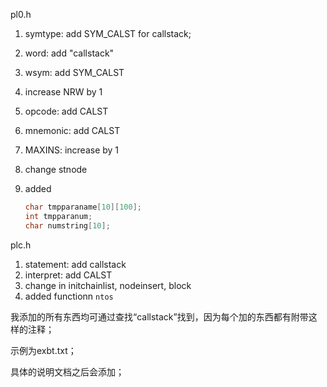pl0.h

1. symtype: add SYM_CALST for callstack;

2. word: add "callstack"

3. wsym: add SYM_CALST

4. increase NRW by 1

5. opcode: add CALST

6. mnemonic: add CALST

7. MAXINS: increase by 1

8. change stnode

9. added 

   ```c
   char tmpparaname[10][100];
   int tmpparanum;
   char numstring[10];
   ```



plc.h

1. statement: add callstack
2. interpret: add CALST
3. change in initchainlist, nodeinsert, block
4. added functionn `ntos`



我添加的所有东西均可通过查找“callstack”找到，因为每个加的东西都有附带这样的注释；

示例为exbt.txt；

具体的说明文档之后会添加；